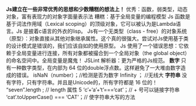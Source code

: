 **Js建立在一些非常优秀的思想和少数糟糕的想法上！**
优秀：函数，弱类型，动态对象，富有表现力的对象字面量表示法
糟糕：基于全局变量的编程模型
Js 函数是基于词法作用域（Lexical scoping）的顶级对象，它可以被认为是Lambda语言。Js 是披着c语言的外衣的lisp。
Js有一个无类型（class - free）的对象系统（原型）：对象直接从其他对象继承属性。这个真的很强大。尝试对Js使用基于类的设计模式是错误的，我们应该自如的使用原型。
Js 使用了一个错误思想：它依赖于全局变量进行连接，所有对象都被撮合到一个全局对象（the  global  object）的命名空间中。全局变量是魔鬼！
JSLint 解析器：更为严格的Js规范。
**数字**
只有一种数字类型，在内部为 64 位的double浮点数。这样避免了一大堆由数字造成的错误。
isNaN（number）；//检测是否为数字
Infinity ； //无线大
**字符串**
没有字符，只有字符串。并且是Unicode的，所有字符都是 16 位的！
“seven”.length ; //  length 属性 5
‘c’+‘a’+‘t’===‘cat’；// + 号可以链接字符串
‘cat’.toUpperCase() === ‘CAT’；// 使字符串大写的方法
